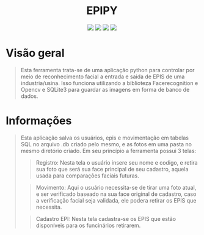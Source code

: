 <h1 align='center'>EPIPY</h1>

<p align="center">
<img src="https://img.shields.io/badge/Python-3776AB?style=for-the-badge&logo=python&logoColor=white"/> <img src="https://img.shields.io/badge/Git-E34F26?style=for-the-badge&logo=git&logoColor=white"/> <img src="https://img.shields.io/badge/-OpenCV-%235C3EE8?style=for-the-badge&logo=opencv&logoColor=white"/> <img src="https://img.shields.io/badge/sqlite-%2307405e.svg?style=for-the-badge&logo=sqlite&logoColor=white"/>
</p>

# Visão geral
> Esta ferramenta trata-se de uma aplicação python para controlar por meio de reconhecimento facial a entrada e saida de EPIS de uma industria/usina. Isso funciona utilizando a biblioteza Facerecognition e Opencv e SQLite3 para guardar as imagens em forma de banco de dados.

# Informações
>Esta aplicação salva os usuários, epis e movimentação em tabelas SQL no arquivo .db criado pelo mesmo, e as fotos em uma pasta no mesmo diretório criado. Em seu princípio a ferramenta possui 3 telas:
>>Registro:
>>Nesta tela o usuário insere seu nome e codigo, e retira sua foto que será sua face principal de seu cadastro, aquela usada para comparações faciais futuras.
>
>>Movimento:
>>Aqui o usuário necessita-se de tirar uma foto atual, e ser verificado baseado na sua face original de cadastro, caso a verificação facial seja validada, ele podera retirar os EPIS que necessita.
>
>>Cadastro EPI:
>>Nesta tela cadastra-se os EPIS que estão disponíveis para os funcinários retirarem.
>

